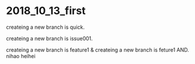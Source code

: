 # 2018_10_13_first
createing a new branch is quick.

createing a new branch is issue001.


createing a new branch is feature1 &
createing a new branch is  feture1 AND.
nihao 
heihei
